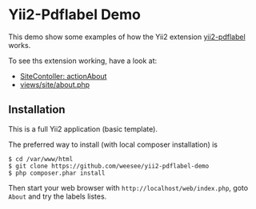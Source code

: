 Yii2-Pdflabel Demo
==================

This demo show some examples of how the Yii2 extension [yii2-pdflabel](https://github.com/WeeSee/yii2-pdflabel) works.

To see ths extension working, have a look at:

* [SiteContoller: actionAbout](/controllers/SiteController.php)
* [views/site/about.php](/views/site/about.php)

Installation
------------

This is a full Yii2 application (basic template).

The preferred way to install (with local composer installation) is 

    $ cd /var/www/html
    $ git clone https://github.com/weesee/yii2-pdflabel-demo
    $ php composer.phar install
    
Then start your web browser with ```http://localhost/web/index.php```, goto ```About```
and try the labels listes.

